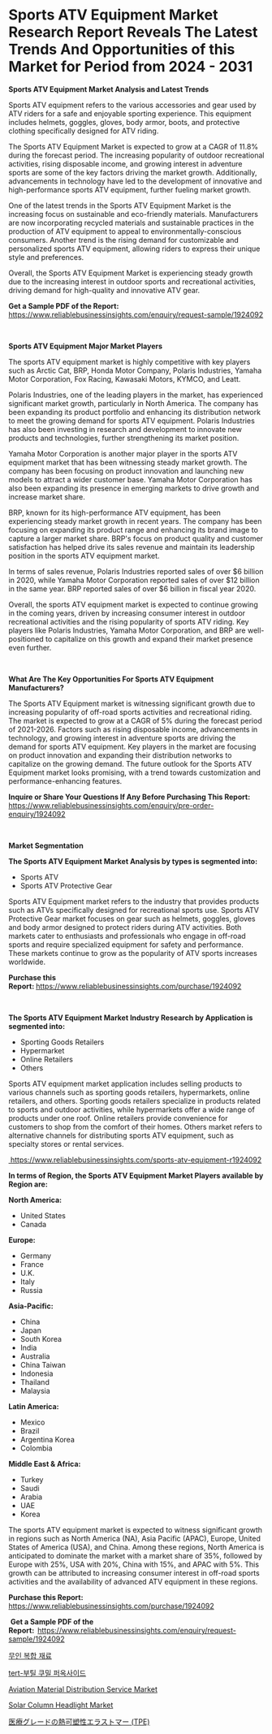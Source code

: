 <p><h1>Sports ATV Equipment Market Research Report Reveals The Latest Trends And Opportunities of this Market for Period from 2024 - 2031</h1></p><p><strong>Sports ATV Equipment Market Analysis and Latest Trends</strong></p>
<p><p>Sports ATV equipment refers to the various accessories and gear used by ATV riders for a safe and enjoyable sporting experience. This equipment includes helmets, goggles, gloves, body armor, boots, and protective clothing specifically designed for ATV riding.</p><p>The Sports ATV Equipment Market is expected to grow at a CAGR of 11.8% during the forecast period. The increasing popularity of outdoor recreational activities, rising disposable income, and growing interest in adventure sports are some of the key factors driving the market growth. Additionally, advancements in technology have led to the development of innovative and high-performance sports ATV equipment, further fueling market growth.</p><p>One of the latest trends in the Sports ATV Equipment Market is the increasing focus on sustainable and eco-friendly materials. Manufacturers are now incorporating recycled materials and sustainable practices in the production of ATV equipment to appeal to environmentally-conscious consumers. Another trend is the rising demand for customizable and personalized sports ATV equipment, allowing riders to express their unique style and preferences.</p><p>Overall, the Sports ATV Equipment Market is experiencing steady growth due to the increasing interest in outdoor sports and recreational activities, driving demand for high-quality and innovative ATV gear.</p></p>
<p><strong>Get a Sample PDF of the Report:&nbsp;</strong> <a href="https://www.reliablebusinessinsights.com/enquiry/request-sample/1924092">https://www.reliablebusinessinsights.com/enquiry/request-sample/1924092</a></p>
<p>&nbsp;</p>
<p><strong>Sports ATV Equipment Major Market Players</strong></p>
<p><p>The sports ATV equipment market is highly competitive with key players such as Arctic Cat, BRP, Honda Motor Company, Polaris Industries, Yamaha Motor Corporation, Fox Racing, Kawasaki Motors, KYMCO, and Leatt.</p><p>Polaris Industries, one of the leading players in the market, has experienced significant market growth, particularly in North America. The company has been expanding its product portfolio and enhancing its distribution network to meet the growing demand for sports ATV equipment. Polaris Industries has also been investing in research and development to innovate new products and technologies, further strengthening its market position.</p><p>Yamaha Motor Corporation is another major player in the sports ATV equipment market that has been witnessing steady market growth. The company has been focusing on product innovation and launching new models to attract a wider customer base. Yamaha Motor Corporation has also been expanding its presence in emerging markets to drive growth and increase market share.</p><p>BRP, known for its high-performance ATV equipment, has been experiencing steady market growth in recent years. The company has been focusing on expanding its product range and enhancing its brand image to capture a larger market share. BRP's focus on product quality and customer satisfaction has helped drive its sales revenue and maintain its leadership position in the sports ATV equipment market.</p><p>In terms of sales revenue, Polaris Industries reported sales of over $6 billion in 2020, while Yamaha Motor Corporation reported sales of over $12 billion in the same year. BRP reported sales of over $6 billion in fiscal year 2020.</p><p>Overall, the sports ATV equipment market is expected to continue growing in the coming years, driven by increasing consumer interest in outdoor recreational activities and the rising popularity of sports ATV riding. Key players like Polaris Industries, Yamaha Motor Corporation, and BRP are well-positioned to capitalize on this growth and expand their market presence even further.</p></p>
<p>&nbsp;</p>
<p><strong>What Are The Key Opportunities For Sports ATV Equipment Manufacturers?</strong></p>
<p><p>The Sports ATV Equipment market is witnessing significant growth due to increasing popularity of off-road sports activities and recreational riding. The market is expected to grow at a CAGR of 5% during the forecast period of 2021-2026. Factors such as rising disposable income, advancements in technology, and growing interest in adventure sports are driving the demand for sports ATV equipment. Key players in the market are focusing on product innovation and expanding their distribution networks to capitalize on the growing demand. The future outlook for the Sports ATV Equipment market looks promising, with a trend towards customization and performance-enhancing features.</p></p>
<p><strong>Inquire or Share Your Questions If Any Before Purchasing This Report:</strong> <a href="https://www.reliablebusinessinsights.com/enquiry/pre-order-enquiry/1924092">https://www.reliablebusinessinsights.com/enquiry/pre-order-enquiry/1924092</a></p>
<p>&nbsp;</p>
<p><strong>Market Segmentation</strong></p>
<p><strong>The Sports ATV Equipment Market Analysis by types is segmented into:</strong></p>
<p><ul><li>Sports ATV</li><li>Sports ATV Protective Gear</li></ul></p>
<p><p>Sports ATV Equipment market refers to the industry that provides products such as ATVs specifically designed for recreational sports use. Sports ATV Protective Gear market focuses on gear such as helmets, goggles, gloves and body armor designed to protect riders during ATV activities. Both markets cater to enthusiasts and professionals who engage in off-road sports and require specialized equipment for safety and performance. These markets continue to grow as the popularity of ATV sports increases worldwide.</p></p>
<p><strong>Purchase this Report:&nbsp;</strong><a href="https://www.reliablebusinessinsights.com/purchase/1924092">https://www.reliablebusinessinsights.com/purchase/1924092</a></p>
<p>&nbsp;</p>
<p><strong>The Sports ATV Equipment Market Industry Research by Application is segmented into:</strong></p>
<p><ul><li>Sporting Goods Retailers</li><li>Hypermarket</li><li>Online Retailers</li><li>Others</li></ul></p>
<p><p>Sports ATV equipment market application includes selling products to various channels such as sporting goods retailers, hypermarkets, online retailers, and others. Sporting goods retailers specialize in products related to sports and outdoor activities, while hypermarkets offer a wide range of products under one roof. Online retailers provide convenience for customers to shop from the comfort of their homes. Others market refers to alternative channels for distributing sports ATV equipment, such as specialty stores or rental services.</p></p>
<p><a href="https://www.reliablebusinessinsights.com/sports-atv-equipment-r1924092">&nbsp;https://www.reliablebusinessinsights.com/sports-atv-equipment-r1924092</a></p>
<p><strong>In terms of Region, the Sports ATV Equipment Market Players available by Region are:</strong></p>
<p>
    <p> <strong> North America: </strong>
        <ul>
            <li>United States</li>
            <li>Canada</li>
        </ul>
        </p> 
    <p> <strong> Europe: </strong>
        <ul>
            <li>Germany</li>
            <li>France</li>
            <li>U.K.</li>
            <li>Italy</li>
            <li>Russia</li>
        </ul>
        </p> 
    <p> <strong> Asia-Pacific: </strong>
        <ul>
            <li>China</li>
            <li>Japan</li>
            <li>South Korea</li>
            <li>India</li>
            <li>Australia</li>
            <li>China Taiwan</li>
            <li>Indonesia</li>
            <li>Thailand</li>
            <li>Malaysia</li>
        </ul>
        </p> 
    <p> <strong> Latin America: </strong>
        <ul>
            <li>Mexico</li>
            <li>Brazil</li>
            <li>Argentina Korea</li>
            <li>Colombia</li>
        </ul>
        </p> 
    <p> <strong> Middle East & Africa: </strong>
        <ul>
            <li>Turkey</li>
            <li>Saudi</li>
            <li>Arabia</li>
            <li>UAE</li>
            <li>Korea</li>
        </ul>
    </p>
    </p>
<p><p>The sports ATV equipment market is expected to witness significant growth in regions such as North America (NA), Asia Pacific (APAC), Europe, United States of America (USA), and China. Among these regions, North America is anticipated to dominate the market with a market share of 35%, followed by Europe with 25%, USA with 20%, China with 15%, and APAC with 5%. This growth can be attributed to increasing consumer interest in off-road sports activities and the availability of advanced ATV equipment in these regions.</p></p>
<p><strong>Purchase this Report: </strong><a href="https://www.reliablebusinessinsights.com/purchase/1924092">https://www.reliablebusinessinsights.com/purchase/1924092</a></p>
<p>&nbsp;<strong>Get a Sample PDF of the Report:&nbsp;&nbsp;</strong><a href="https://www.reliablebusinessinsights.com/enquiry/request-sample/1924092">https://www.reliablebusinessinsights.com/enquiry/request-sample/1924092</a></p>
<p><strong></strong></p>
<p><p><a href="https://medium.com/@angelardelean202220221/%EB%AC%B4%EC%9D%B8-%EB%B3%B5%ED%95%A9-%EC%86%8C%EC%9E%AC-%EC%8B%9C%EC%9E%A5-%EC%A0%90%EC%9C%A0%EC%9C%A8-%EB%B0%8F-%EC%8B%9C%EC%9E%A5-%EB%B6%84%EC%84%9D-%EC%84%B1%EC%9E%A5-%ED%8A%B8%EB%A0%8C%EB%93%9C-%EB%B0%8F-2024%EB%85%84-2031%EB%85%84-%EA%B8%B0%EA%B0%84%EC%97%90-%EB%8C%80%ED%95%9C-%EC%98%88%EC%B8%A1-f1995ccfe9d9">무인 복합 재료</a></p><p><a href="https://github.com/TitusBoyer1/Market-Research-Report-List-1/blob/main/4172663122134.md">tert-부틸 쿠밀 퍼옥사이드</a></p><p><a href="https://github.com/theanastasiyah/Market-Research-Report-List-1/blob/main/aviation-material-distribution-service-market.md">Aviation Material Distribution Service Market</a></p><p><a href="https://github.com/lukmanduiky01/Market-Research-Report-List-1/blob/main/solar-column-headlight-market.md">Solar Column Headlight Market</a></p><p><a href="https://medium.com/@awnvxxes23/%E5%8C%BB%E7%99%82%E3%82%B0%E3%83%AC%E3%83%BC%E3%83%89%E3%81%AE%E7%86%B1%E5%8F%AF%E5%A1%91%E6%80%A7%E3%82%A8%E3%83%A9%E3%82%B9%E3%83%88%E3%83%9E%E3%83%BC-tpe-%E5%B8%82%E5%A0%B4%E5%B1%95%E6%9C%9B-%E7%94%A3%E6%A5%AD%E6%A6%82%E8%A6%81%E3%81%A8%E4%BA%88%E6%B8%AC-2024%E5%B9%B4%E3%81%8B%E3%82%892031%E5%B9%B4-428fb192dfd6">医療グレードの熱可塑性エラストマー (TPE)</a></p></p>